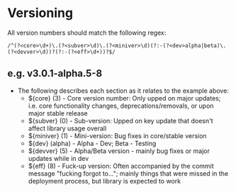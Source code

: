 # Versioning

All version numbers should match the following regex:

```regex
/^(?<core>\d+)\.(?<subver>\d)\.(?<miniver>\d)(?:-(?<dev>alpha|beta)\.(?<devver>\d))?(?:-(?<eff>\d+))?$/
```

## e.g. v3.0.1-alpha.5-8

- The following describes each section as it relates to the example above:
	- ${core} (3) - Core version number: Only upped on major updates; i.e. core functionality changes, deprecations/removals, or upon major stable release
	- ${subver} (0) - Sub-version: Upped on key update that doesn't affect library usage overall
	- ${miniver} (1) - Mini-version: Bug fixes in core/stable version
	- ${dev} (alpha) - Alpha - Dev; Beta - Testing
	- ${devver} (5) - Alpha/Beta version - mainly bug fixes or major updates while in dev
	- ${eff} (8) - Fuck-up version: Often accompanied by the commit message "fucking forgot to..."; mainly things that were missed in the deployment process, but library is expected to work